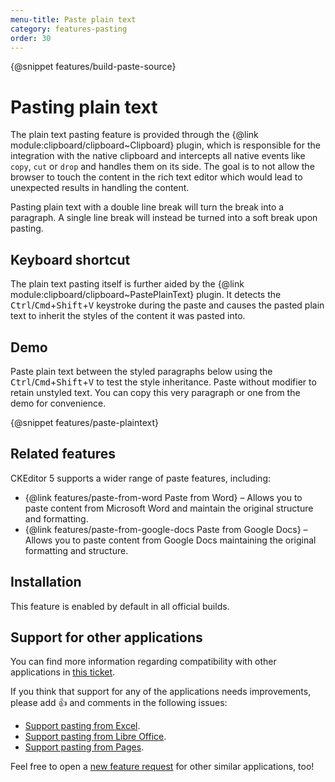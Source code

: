 ```yaml
---
menu-title: Paste plain text
category: features-pasting
order: 30
---
```


{@snippet features/build-paste-source}

# Pasting plain text

The plain text pasting feature is provided through the {@link module:clipboard/clipboard~Clipboard} plugin, which is responsible for the integration with the native clipboard and intercepts all native events like `copy`, `cut` or `drop` and handles them on its side. The goal is to not allow the browser to touch the content in the rich text editor which would lead to unexpected results in handling the content.

Pasting plain text with a double line break will turn the break into a paragraph. A single line break will instead be turned into a soft break upon pasting.

## Keyboard shortcut

The plain text pasting itself is further aided by the {@link module:clipboard/clipboard~PastePlainText} plugin. It detects the <kbd>Ctrl</kbd>/<kbd>Cmd</kbd>+<kbd>Shift</kbd>+<kbd>V</kbd> keystroke during the paste and causes the pasted plain text to inherit the styles of the content it was pasted into.

## Demo

Paste plain text between the styled paragraphs below using the <kbd>Ctrl</kbd>/<kbd>Cmd</kbd>+<kbd>Shift</kbd>+<kbd>V</kbd> to test the style inheritance. Paste without modifier to retain unstyled text. You can copy this very paragraph or one from the demo for convenience.

{@snippet features/paste-plaintext}

## Related features

CKEditor 5 supports a wider range of paste features, including:
* {@link features/paste-from-word Paste from Word} &ndash; Allows you to paste content from Microsoft Word and maintain the original structure and formatting.
* {@link features/paste-from-google-docs Paste from Google Docs} &ndash; Allows you to paste content from Google Docs maintaining the original formatting and structure.

## Installation

<info-box info>
	This feature is enabled by default in all official builds. <!-- The installation instructions are for developers interested in building their own custom rich-text editor. -->
</info-box>

## Support for other applications

You can find more information regarding compatibility with other applications in [this ticket](https://github.com/ckeditor/ckeditor5/issues/1184#issuecomment-409828069).

If you think that support for any of the applications needs improvements, please add 👍  and comments in the following issues:

* [Support pasting from Excel](https://github.com/ckeditor/ckeditor5/issues/2513).
* [Support pasting from Libre Office](https://github.com/ckeditor/ckeditor5/issues/2520).
* [Support pasting from Pages](https://github.com/ckeditor/ckeditor5/issues/2527).

Feel free to open a [new feature request](https://github.com/ckeditor/ckeditor5/issues/new/choose) for other similar applications, too!
